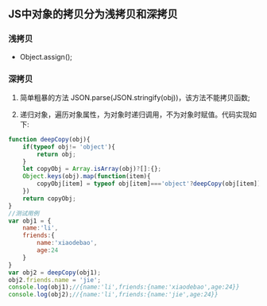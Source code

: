 ## JS中对象的拷贝分为浅拷贝和深拷贝

### 浅拷贝
* Object.assign();


### 深拷贝

1. 简单粗暴的方法 JSON.parse(JSON.stringify(obj))，该方法不能拷贝函数;

2. 递归对象，遍历对象属性，为对象时递归调用，不为对象时赋值。代码实现如下:
```js
function deepCopy(obj){
	if(typeof obj!= 'object'){
		return obj;
	}
	let copyObj = Array.isArray(obj)?[]:{};
	Object.keys(obj).map(function(item){
		copyObj[item] = typeof obj[item]==='object'?deepCopy(obj[item]):obj[item]
	})
	return copyObj;
}
//测试用例
var obj1 = {
	name:'li',
	friends:{
		name:'xiaodebao',
		age:24
	}
}
var obj2 = deepCopy(obj1);
obj2.friends.name = 'jie';
console.log(obj1);//{name:'li',friends:{name:'xiaodebao',age:24}}
console.log(obj2);//{name:'li',friends:{name:'jie',age:24}}
```
